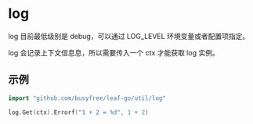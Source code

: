 # log

log 目前最低级别是 debug，可以通过 LOG_LEVEL 环境变量或者配置项指定。

log 会记录上下文信息息，所以需要传入一个 ctx 才能获取 log 实例。

## 示例
```go
import "github.com/busyfree/leaf-go/util/log"

log.Get(ctx).Errorf("1 + 2 = %d", 1 + 2)
```

